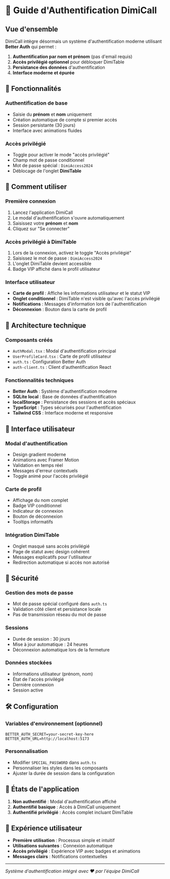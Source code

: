 # 🔐 Guide d'Authentification DimiCall

## Vue d'ensemble

DimiCall intègre désormais un système d'authentification moderne utilisant **Better Auth** qui permet :

1. **Authentification par nom et prénom** (pas d'email requis)
2. **Accès privilégié optionnel** pour débloquer DimiTable
3. **Persistance des données** d'authentification
4. **Interface moderne et épurée**

## 🚀 Fonctionnalités

### Authentification de base
- Saisie du **prénom** et **nom** uniquement
- Création automatique de compte si premier accès
- Session persistante (30 jours)
- Interface avec animations fluides

### Accès privilégié
- Toggle pour activer le mode "accès privilégié"
- Champ mot de passe conditionnel
- Mot de passe spécial : `DimiAccess2024`
- Déblocage de l'onglet **DimiTable**

## 🎯 Comment utiliser

### Première connexion
1. Lancez l'application DimiCall
2. Le modal d'authentification s'ouvre automatiquement
3. Saisissez votre **prénom** et **nom**
4. Cliquez sur "Se connecter"

### Accès privilégié à DimiTable
1. Lors de la connexion, activez le toggle "Accès privilégié"
2. Saisissez le mot de passe : `DimiAccess2024`
3. L'onglet DimiTable devient accessible
4. Badge VIP affiché dans le profil utilisateur

### Interface utilisateur
- **Carte de profil** : Affiche les informations utilisateur et le statut VIP
- **Onglet conditionnel** : DimiTable n'est visible qu'avec l'accès privilégié
- **Notifications** : Messages d'information lors de l'authentification
- **Déconnexion** : Bouton dans la carte de profil

## 🔧 Architecture technique

### Composants créés
- `AuthModal.tsx` : Modal d'authentification principal
- `UserProfileCard.tsx` : Carte de profil utilisateur
- `auth.ts` : Configuration Better Auth
- `auth-client.ts` : Client d'authentification React

### Fonctionnalités techniques
- **Better Auth** : Système d'authentification moderne
- **SQLite local** : Base de données d'authentification
- **localStorage** : Persistance des sessions et accès spéciaux
- **TypeScript** : Types sécurisés pour l'authentification
- **Tailwind CSS** : Interface moderne et responsive

## 🎨 Interface utilisateur

### Modal d'authentification
- Design gradient moderne
- Animations avec Framer Motion
- Validation en temps réel
- Messages d'erreur contextuels
- Toggle animé pour l'accès privilégié

### Carte de profil
- Affichage du nom complet
- Badge VIP conditionnel
- Indicateur de connexion
- Bouton de déconnexion
- Tooltips informatifs

### Intégration DimiTable
- Onglet masqué sans accès privilégié
- Page de statut avec design cohérent
- Messages explicatifs pour l'utilisateur
- Redirection automatique si accès non autorisé

## 🔐 Sécurité

### Gestion des mots de passe
- Mot de passe spécial configuré dans `auth.ts`
- Validation côté client et persistance locale
- Pas de transmission réseau du mot de passe

### Sessions
- Durée de session : 30 jours
- Mise à jour automatique : 24 heures
- Déconnexion automatique lors de la fermeture

### Données stockées
- Informations utilisateur (prénom, nom)
- État de l'accès privilégié
- Dernière connexion
- Session active

## 🛠️ Configuration

### Variables d'environnement (optionnel)
```env
BETTER_AUTH_SECRET=your-secret-key-here
BETTER_AUTH_URL=http://localhost:5173
```

### Personnalisation
- Modifier `SPECIAL_PASSWORD` dans `auth.ts`
- Personnaliser les styles dans les composants
- Ajuster la durée de session dans la configuration

## 📱 États de l'application

1. **Non authentifié** : Modal d'authentification affiché
2. **Authentifié basique** : Accès à DimiCall uniquement
3. **Authentifié privilégié** : Accès complet incluant DimiTable

## 🎉 Expérience utilisateur

- **Première utilisation** : Processus simple et intuitif
- **Utilisations suivantes** : Connexion automatique
- **Accès privilégié** : Expérience VIP avec badges et animations
- **Messages clairs** : Notifications contextuelles

---

*Système d'authentification intégré avec ❤️ par l'équipe DimiCall* 